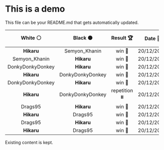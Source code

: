 # This is a demo

This file can be your README.md that gets automatically updated.

<!--START_SECTION:chessStats-->
<!-- Automatically generated with https://github.com/Balastrong/chess-stats-action -->

| White ⚪ | Black ⚫ | Result 🏆 | Date 📅 | Position 🗺️ |
|:---:|:---:|:---:|:---:|:---:|
| **Hikaru** | Semyon_Khanin | win 🥇 | 20/12/2024 | <a href="http://www.ee.unb.ca/cgi-bin/tervo/fen.pl?select=7k/6p1/7p/8/3q4/2p1N1P1/2Q2PKP/8 b - -">Link</a> |
| Semyon_Khanin | **Hikaru** | win 🥇 | 20/12/2024 | <a href="http://www.ee.unb.ca/cgi-bin/tervo/fen.pl?select=8/8/8/4k3/8/8/2r2PpK/8 w - -">Link</a> |
| DonkyDonkyDonkey | **Hikaru** | win 🥇 | 20/12/2024 | <a href="http://www.ee.unb.ca/cgi-bin/tervo/fen.pl?select=8/3R4/3N1kp1/7p/6PP/4r2K/r7/8 w - -">Link</a> |
| **Hikaru** | DonkyDonkyDonkey | win 🥇 | 20/12/2024 | <a href="http://www.ee.unb.ca/cgi-bin/tervo/fen.pl?select=k3r3/1p5p/4q3/R7/P4Q2/1P3p2/1KP4P/8 b - -">Link</a> |
| DonkyDonkyDonkey | **Hikaru** | win 🥇 | 20/12/2024 | <a href="http://www.ee.unb.ca/cgi-bin/tervo/fen.pl?select=8/4p3/4kp2/r1K4R/2R1P2P/8/8/3r4 w - -">Link</a> |
| **Hikaru** | DonkyDonkyDonkey | repetition ⏸️ | 20/12/2024 | <a href="http://www.ee.unb.ca/cgi-bin/tervo/fen.pl?select=4Q1k1/1p3p1p/2p3p1/6P1/2P4P/1P2P3/1KP5/2Bq3r b - -">Link</a> |
| Drags95 | **Hikaru** | win 🥇 | 20/12/2024 | <a href="http://www.ee.unb.ca/cgi-bin/tervo/fen.pl?select=8/8/4p3/2bpk3/5pP1/5B2/4K3/8 w - -">Link</a> |
| **Hikaru** | Drags95 | win 🥇 | 20/12/2024 | <a href="http://www.ee.unb.ca/cgi-bin/tervo/fen.pl?select=8/6rk/2p3p1/1p1bQ2R/1P3P2/8/4RK2/3q4 b - -">Link</a> |
| Drags95 | **Hikaru** | win 🥇 | 20/12/2024 | <a href="http://www.ee.unb.ca/cgi-bin/tervo/fen.pl?select=1k3r2/ppq5/2p1pr1b/P2p2p1/1P1PnPBp/2PQ3P/6PK/1R3RN1 w - -">Link</a> |
| **Hikaru** | Drags95 | win 🥇 | 20/12/2024 | <a href="http://www.ee.unb.ca/cgi-bin/tervo/fen.pl?select=6k1/5rb1/8/8/4KP2/6R1/8/8 b - -">Link</a> |

<!--END_SECTION:chessStats-->

Existing content is kept.
